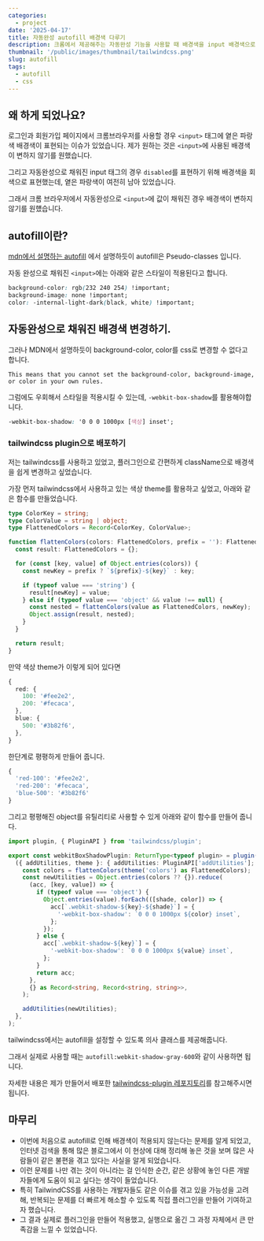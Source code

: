```yaml
---
categories:
  - project
date: '2025-04-17'
title: 자동완성 autofill 배경색 다루기
description: 크롬에서 제공해주는 자동완성 기능을 사용할 때 배경색을 input 배경색으로 바꿔보는 과정과 이를 tailwindcss 플러그인으로 패키지를 배포해보는 경험을 글로 작성해보았습니다.
thumbnail: '/public/images/thumbnail/tailwindcss.png'
slug: autofill
tags:
  - autofill
  - css
---
```


## 왜 하게 되었나요?

로그인과 회원가입 페이지에서 크롬브라우저를 사용할 경우 `<input>` 태그에 옅은 파랑색 배경색이 표현되는 이슈가 있었습니다.
제가 원하는 것은 `<input>`에 사용된 배경색이 변하지 않기를 원했습니다.

그리고 자동완성으로 채워진 input 태그의 경우 `disabled`를 표현하기 위해 배경색을 회색으로 표현했는데, 옅은 파랑색이 여전히 남아 있었습니다.

그래서 크롬 브라우저에서 자동완성으로 `<input>`에 값이 채워진 경우 배경색이 변하지 않기를 원헀습니다.

## autofill이란?

[mdn에서 설명하는 autofill](https://developer.mozilla.org/en-US/docs/Web/CSS/:autofill) 에서 설명하듯이 autofill은 Pseudo-classes 입니다.

자동 완성으로 채워진 `<input>`에는 아래와 같은 스타일이 적용된다고 합니다.

```css
background-color: rgb(232 240 254) !important;
background-image: none !important;
color: -internal-light-dark(black, white) !important;
```

## 자동완성으로 채워진 배경색 변경하기.

그러나 MDN에서 설명하듯이 background-color, color를 css로 변경할 수 없다고 합니다.

`This means that you cannot set the background-color, background-image, or color in your own rules.`

그럼에도 우회해서 스타일을 적용시킬 수 있는데, `-webkit-box-shadow`를 활용해야합니다.

```css
-webkit-box-shadow: '0 0 0 1000px [색상] inset';
```

### tailwindcss plugin으로 배포하기

저는 tailwindcss를 사용하고 있었고, 플러그인으로 간편하게 className으로 배경색을 쉽게 변경하고 싶었습니다.

가장 먼저 tailwindcss에서 사용하고 있는 색상 theme를 활용하고 싶었고, 아래와 같은 함수를 만들었습니다.

```ts
type ColorKey = string;
type ColorValue = string | object;
type FlattenedColors = Record<ColorKey, ColorValue>;

function flattenColors(colors: FlattenedColors, prefix = ''): FlattenedColors {
  const result: FlattenedColors = {};

  for (const [key, value] of Object.entries(colors)) {
    const newKey = prefix ? `${prefix}-${key}` : key;

    if (typeof value === 'string') {
      result[newKey] = value;
    } else if (typeof value === 'object' && value !== null) {
      const nested = flattenColors(value as FlattenedColors, newKey);
      Object.assign(result, nested);
    }
  }

  return result;
}
```

만약 색상 theme가 이렇게 되어 있다면

```ts
{
  red: {
    100: '#fee2e2',
    200: '#fecaca',
  },
  blue: {
    500: '#3b82f6',
  },
}
```

한단계로 평평하게 만들어 줍니다.

```ts
{
  'red-100': '#fee2e2',
  'red-200': '#fecaca',
  'blue-500': '#3b82f6'
}
```

그리고 평평해진 object를 유틸리티로 사용할 수 있게 아래와 같이 함수를 만들어 줍니다.

```ts
import plugin, { PluginAPI } from 'tailwindcss/plugin';

export const webkitBoxShadowPlugin: ReturnType<typeof plugin> = plugin(
  ({ addUtilities, theme }: { addUtilities: PluginAPI['addUtilities']; theme: PluginAPI['theme'] }) => {
    const colors = flattenColors(theme('colors') as FlattenedColors);
    const newUtilities = Object.entries(colors ?? {}).reduce(
      (acc, [key, value]) => {
        if (typeof value === 'object') {
          Object.entries(value).forEach(([shade, color]) => {
            acc[`.webkit-shadow-${key}-${shade}`] = {
              '-webkit-box-shadow': `0 0 0 1000px ${color} inset`,
            };
          });
        } else {
          acc[`.webkit-shadow-${key}`] = {
            '-webkit-box-shadow': `0 0 0 1000px ${value} inset`,
          };
        }
        return acc;
      },
      {} as Record<string, Record<string, string>>,
    );

    addUtilities(newUtilities);
  },
);
```

tailwindcss에서는 autofill을 설정할 수 있도록 의사 클래스를 제공해줍니다.

그래서 실제로 사용할 때는 `autofill:webkit-shadow-gray-600`와 같이 사용하면 됩니다.

자세한 내용은 제가 만들어서 배포한 [tailwindcss-plugin 레포지토리](https://github.com/dotori-react/tailwindcss-plugins)를 참고해주시면 됩니다.

## 마무리

- 이번에 처음으로 autofill로 인해 배경색이 적용되지 않는다는 문제를 알게 되었고, 인터넷 검색을 통해 많은 블로그에서 이 현상에 대해 정리해 놓은 것을 보며 많은 사람들이 같은 불편을 겪고 있다는 사실을 알게 되었습니다.
- 이런 문제를 나만 겪는 것이 아니라는 걸 인식한 순간, 같은 상황에 놓인 다른 개발자들에게 도움이 되고 싶다는 생각이 들었습니다.
- 특히 TailwindCSS를 사용하는 개발자들도 같은 이슈를 겪고 있을 가능성을 고려해, 반복되는 문제를 더 빠르게 해소할 수 있도록 직접 플러그인을 만들어 기여하고자 했습니다.
- 그 결과 실제로 플러그인을 만들어 적용했고, 실행으로 옮긴 그 과정 자체에서 큰 만족감을 느낄 수 있었습니다.

<br/>
